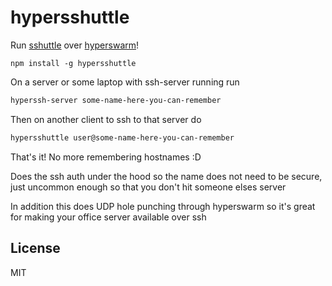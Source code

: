 # hypersshuttle

Run [sshuttle](https://sshuttle.readthedocs.io) over [hyperswarm](https://github.com/hyperswarm/hyperswarm)!

```
npm install -g hypersshuttle
```

On a server or some laptop with ssh-server running run

```sh
hyperssh-server some-name-here-you-can-remember
```

Then on another client to ssh to that server do

```sh
hypersshuttle user@some-name-here-you-can-remember
```

That's it! No more remembering hostnames :D

Does the ssh auth under the hood so the name does
not need to be secure, just uncommon enough so that you
don't hit someone elses server

In addition this does UDP hole punching through hyperswarm so it's great
for making your office server available over ssh

## License

MIT
